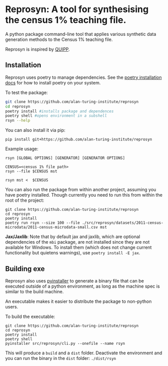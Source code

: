 # Reprosyn: A tool for synthesising the census 1% teaching file.

A python package command-line tool that applies various synthetic data generation methods to the Census 1% teaching file.

Reprosyn is inspired by [QUIPP](https://github.com/alan-turing-institute/QUIPP-pipeline/tree/2011-census-microdata).

## Installation

Reprosyn uses poetry to manage dependencies. See the [poetry installation docs](https://python-poetry.org/docs/#installation) for how to install poetry on your system.

To test the package:

```bash
git clone https://github.com/alan-turing-institute/reprosyn
cd reprosyn
poetry install #installs package and dependences
poetry shell #opens environment in a subshell
rsyn --help
```

You can also install it via pip:

```
pip install git+https://github.com/alan-turing-institute/reprosyn
```

Example usage:

`rsyn [GLOBAL OPTIONS] [GENERATOR] [GENERATOR OPTIONS]` 

```
CENSUS=<census 1% file path>
rsyn --file $CENSUS mst

rsyn mst <  $CENSUS
```

You can also run the package from within another project, assuming you have poetry installed. Though currently you need to run this from within the root of the project: 

```
git clone https://github.com/alan-turing-institute/reprosyn
cd reprosyn
poetry install
poetry run rsyn --size 100 --file ./src/reprosyn/datasets/2011-census-microdata/2011-census-microdata-small.csv mst
```

**Jax/Jaxlib**: Note that by default jax and jaxlib, which are optional dependencies of the `mbi` package, are not installed since they are not available for Windows. To install them (which does not change current functionality but quietens warnings), use `poetry install -E jax`. 


## Building exe

Reprosyn also uses [pyinstaller](https://pyinstaller.org/en/stable/) to generate a binary file that can be executed outside of a python environment, as long as the machine spec is similar to the build machine. 

An executable makes it easier to distribute the package to non-python users.

To build the executable:

```
git clone https://github.com/alan-turing-institute/reprosyn
cd reprosyn
poetry install
poetry shell
pyinstaller src/reprosyn/cli.py --onefile --name rsyn 
```

This will produce a `build` and a `dist` folder. Deactivate the environment and you can run the binary in the `dist` folder: `./dist/rsyn`
